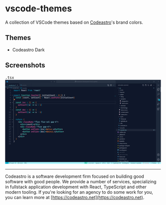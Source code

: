 # vscode-themes

A collection of VSCode themes based on [Codeastro](https://codeastro.net)'s brand colors.

## Themes

-   Codeastro Dark

## Screenshots

`.tsx`
![Counter component written in TSX](/images/counter-tsx.png)

---

Codeastro is a software development firm focused on building good software with good people. We provide a number of services, specializing in fullstack application development with React, TypeScript and other modern tooling. If you're looking for an agency to do some work for you, you can learn more at [https://codeastro.net](https://codeastro.net).
